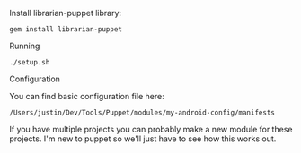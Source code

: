 Install librarian-puppet library:

```
gem install librarian-puppet
```

Running
```
./setup.sh
```

Configuration

You can find basic configuration file here:
```
/Users/justin/Dev/Tools/Puppet/modules/my-android-config/manifests
```

If you have multiple projects you can probably make a new module for these projects. I'm new to puppet so we'll just have to see how this works out.
